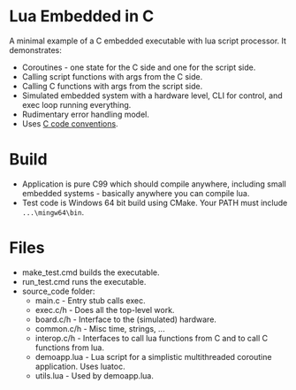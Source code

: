 # Lua Embedded in C

A minimal example of a C embedded executable with lua script processor.
It demonstrates:
- Coroutines - one state for the C side and one for the script side.
- Calling script functions with args from the C side.
- Calling C functions with args from the script side.
- Simulated embedded system with a hardware level, CLI for control, and exec loop running everything.
- Rudimentary error handling model.
- Uses [C code conventions](https://github.com/cepthomas/c_bag_of_tricks/blob/master/conventions.md).

# Build
- Application is pure C99 which should compile anywhere, including small embedded systems - basically anywhere you can compile lua.
- Test code is Windows 64 bit build using CMake. Your PATH must include `...\mingw64\bin`.

# Files
- make_test.cmd builds the executable.
- run_test.cmd runs the executable.
- source_code folder:
    - main.c - Entry stub calls exec.
    - exec.c/h - Does all the top-level work.
    - board.c/h - Interface to the (simulated) hardware.
    - common.c/h - Misc time, strings, ...
    - interop.c/h - Interfaces to call lua functions from C and to call C functions from lua.
    - demoapp.lua - Lua script for a simplistic multithreaded coroutine application. Uses luatoc.
    - utils.lua - Used by demoapp.lua.
